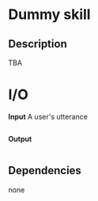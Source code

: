 # Dummy skill

## Description

TBA

# I/O
**Input**
A user's utterance
```

```
**Output**


```

```

## Dependencies

none
